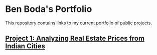 # Ben Boda's Portfolio
This repository contains links to my current portfolio of public projects.

## [Project 1: Analyzing Real Estate Prices from Indian Cities](https://github.com/benboda/Real_Estate_Price_Prediction_Project.git)


